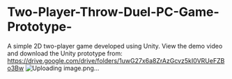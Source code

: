 # Two-Player-Throw-Duel-PC-Game-Prototype-
A simple 2D two-player game developed using Unity.
View the demo video and download the Unity prototype from: https://drive.google.com/drive/folders/1uwG27x6a8ZrAzGcvz5kI0VRUeFZBo3Bw
![Uploading image.png…]()
